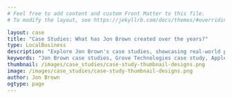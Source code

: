 ```yaml
---
# Feel free to add content and custom Front Matter to this file.
# To modify the layout, see https://jekyllrb.com/docs/themes/#overriding-theme-defaults

layout: case
title: "Case Studies: What has Jon Brown created over the years?"
type: LocalBusiness
description: "Explore Jon Brown's case studies, showcasing real-world projects across app development, IT consultancy, graphic design, and entrepreneurship. Discover how Jon and Grove Technologies have helped clients overcome technical challenges, improve business operations, and innovate with Apple-focused solutions." 
keywords: "Jon Brown case studies, Grove Technologies case study, Apple-focused IT services, graphic design journey, web design case study, business consulting case study, mentoring entrepreneurs, iOS app development, macOS app development, UI/UX design projects, app design process, Apple technologist case studies, Widget Show podcast, macOS Dashboard Widgets, app store case studies, IT business success stories, entrepreneurship case study, tech entrepreneur career highlights, IT consultancy growth, developer case studies, web and graphic design portfolio"
thumbnail: /images/case_studies/case-study-thumbnail-designs.png
image: /images/case_studies/case-study-thumbnail-designs.png
author: Jon Brown
ogtype: page
---
```

